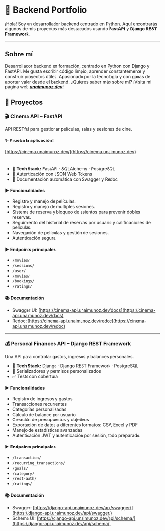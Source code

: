 # 🧠 Backend Portfolio

¡Hola! Soy un desarrollador backend centrado en Python. Aquí encontrarás algunos de mis proyectos más destacados usando **FastAPI** y **Django REST Framework**.

---
## Sobre mí


Desarrollador backend en formación, centrado en Python con Django y FastAPI. Me gusta escribir código limpio, aprender constantemente y construir proyectos útiles.
Apasionado por la tecnología y con ganas de aportar valor desde el backend. ¿Quieres saber más sobre mí? ¡Visita mi página web ***[unaimunoz.dev](https://www.unaimunoz.dev)***!



## 🚀 Proyectos

### 🎬 Cinema API – FastAPI
API RESTful para gestionar películas, salas y sesiones de cine.


#### ✨ Prueba la aplicación!
[https://cinema.unaimunoz.dev/](https://cinema.unaimunoz.dev)


#

- 🔧 **Tech Stack:** FastAPI · SQLAlchemy · PostgreSQL
- 🔐 Autenticación con JSON Web Tokens
- 📄 Documentación automática con Swagger y Redoc

#### ▶️ Funcionalidades

- Registro y manejo de películas.
- Registro y manejo de multiples sesiones.
- Sistema de reserva y bloqueo de asientos para prevenir dobles reservas.
- Seguimiento del historial de reservas por usuario y calificaciones de películas.
- Navegación de películas y gestión de sesiones.
- Autenticación segura.


#### ▶️ Endpoints principales
- `/movies/`
- `/sessions/`
- `/user/`
- `/movies/`
- `/bookings/`
- `/ratings/`


#### 📚 Documentación

- Swagger UI: [https://cinema-api.unaimunoz.dev/docs](https://cinema-api.unaimunoz.dev/docs)
- Redoc: [https://cinema-api.unaimunoz.dev/redoc](https://cinema-api.unaimunoz.dev/redoc)


---

### 💰 Personal Finances API – Django REST Framework
Una API para controlar gastos, ingresos y balances personales.

- 🔧 **Tech Stack:** Django · Django REST Framework · PostgreSQL
- 🧾 Serializadores y permisos personalizados
- ✅ Tests con cobertura

#### ▶️ Funcionalidades
- Registro de ingresos y gastos
- Transacciones recurrentes
- Categorías personalizadas
- Cálculo de balance por usuario
- Creación de presupuestos y objetivos
- Exportación de datos a diferentes formatos: CSV, Excel y PDF
- Manejo de estadísticas avanzadas
- Autenticación JWT y autenticación por sesión, todo preparado.


#### ▶️ Endpoints principales
- `/transaction/`
- `/recurring_transactions/`
- `/goals/`
- `/category/`
- `/rest-auth/`
- `/ratings/`

#### 📚 Documentación

- Swagger: [https://django-api.unaimunoz.dev/api/swagger/](https://django-api.unaimunoz.dev/api/swagger/)
- Schema UI: [https://django-api.unaimunoz.dev/api/schema/](https://django-api.unaimunoz.dev/api/schema/)


